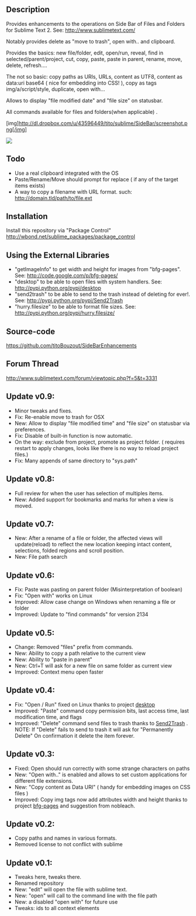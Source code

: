 Description
------------------

Provides enhancements to the operations on Side Bar of Files and Folders for Sublime Text 2. See: http://www.sublimetext.com/

Notably provides delete as "move to trash", open with.. and clipboard.

Provides the basics: new file/folder, edit, open/run, reveal, find in selected/parent/project, cut, copy, paste, paste in parent, rename, move, delete, refresh....

The not so basic: copy paths as URIs, URLs, content as UTF8, content as data:uri base64 ( nice for embedding into CSS! ), copy as tags img/a/script/style, duplicate, open with...

Allows to display "file modified date" and "file size" on statusbar.

All commands available for files and folders(when applicable) .

[img]http://dl.dropbox.com/u/43596449/tito/sublime/SideBar/screenshot.png[/img]

<img src="http://dl.dropbox.com/u/43596449/tito/sublime/SideBar/screenshot.png" border="0"/>

Todo
------------------

 * Use a real clipboard integrated with the OS
 * Paste/Rename/Move should prompt for replace ( if any of the target items exists)
 * A way to copy a filename with URL format. such: http://domain.tld/path/to/file.ext

Installation
------------------

Install this repository via "Package Control" http://wbond.net/sublime_packages/package_control

Using the External Libraries
------------------

 * "getImageInfo" to get width and height for images from "bfg-pages". See: http://code.google.com/p/bfg-pages/
 * "desktop" to be able to open files with system handlers. See: http://pypi.python.org/pypi/desktop
 * "send2trash" to be able to send to the trash instead of deleting for ever!. See: http://pypi.python.org/pypi/Send2Trash
 * "hurry.filesize" to be able to format file sizes. See: http://pypi.python.org/pypi/hurry.filesize/

Source-code
------------------

https://github.com/titoBouzout/SideBarEnhancements

Forum Thread
------------------

http://www.sublimetext.com/forum/viewtopic.php?f=5&t=3331

Update v0.9:
------------------

* Minor tweaks and fixes.
* Fix: Re-enable move to trash for OSX
* New: Allow to display "file modified time" and "file size" on statusbar via preferences.
* Fix: Disable of built-in function is now automatic.
* On the way: exclude from project, promote as project folder. ( requires restart to apply changes, looks like there is no way to reload project files.)
* Fix: Many appends of same directory to "sys.path"

Update v0.8:
------------------

* Full review for when the user has selection of multiples items.
* New: Added support for bookmarks and marks for when a view is moved.

Update v0.7:
------------------

* New: After a rename of a file or folder, the affected views will update(reload) to reflect the new location keeping intact content, selections, folded regions and scroll position.
* New: File path search

Update v0.6:
------------------

* Fix: Paste was pasting on parent folder (Misinterpretation of boolean)
* Fix: "Open with" works on Linux
* Improved: Allow case change on Windows when renaming a file or folder
* Improved: Update to "find commands" for version 2134

Update v0.5:
------------------

* Change: Removed "files" prefix from commands.
* New: Ability to copy a path relative to the current view
* New: Ability to "paste in parent"
* New: Ctrl+T will ask for a new file on same folder as current view
* Improved: Context menu open faster

Update v0.4:
------------------

* Fix: "Open / Run" fixed on Linux thanks to project [desktop](http://pypi.python.org/pypi/desktop )
* Improved: "Paste" command copy permission bits, last access time, last modification time, and flags
* Improved: "Delete" command send files to trash thanks to [Send2Trash](http://pypi.python.org/pypi/Send2Trash ) . NOTE: If "Delete" fails to send to trash it will ask for "Permanently Delete" On confirmation it delete the item forever.

Update v0.3:
------------------

* Fixed: Open should run correctly with some strange characters on paths
* New: "Open with.." is enabled and allows to set custom applications for different file extensions.
* New:  "Copy content as Data URI" ( handy for embedding images on CSS files )
* Improved: Copy img tags now add attributes width and height thanks to project [bfg-pages](http://code.google.com/p/bfg-pages/ ) and suggestion from nobleach.

Update v0.2:
------------------

 * Copy paths and names in various formats.
 * Removed license to not conflict with sublime

Update v0.1:
------------------

 * Tweaks here, tweaks there.
 * Renamed repository
 * New: "edit" will open the file with sublime text.
 * New: "open" will call to the command line with the file path
 * New: a disabled "open with" for future use
 * Tweaks: ids to all context elements